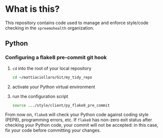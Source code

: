# What is this?
This repository contains code used to manage and enforce style/code checking in the `spreemohealth` organization.

## Python

### Configuring a flake8 pre-commit git hook
1. `cd` into the root of your local repository
   ```bash
   cd ~/mattiaciollaro/Git/my_tidy_repo
   ```

2. activate your Python virtual environment

3. run the configuration script
   ```bash
   source .../style/client/py_flake8_pre_commit
   ```

From now on, `flake8` will check your Python code against coding style (PEP8), programming errors, etc.
If `flake8` has non-zero exit status after checking your Python code, your commit will not be accepted: in this case, fix your code before committing your changes. 
 